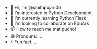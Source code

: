 - 👋 Hi, I’m @smitapujari06
- 👀 I’m interested in Python Development
- 🌱 I’m currently learning Python Flask
- 💞️ I’m looking to collaborate on EduArk
- 📫 How to reach me mat pucho!
- 😄 Pronouns: ...
- ⚡ Fun fact: ...

<!---
smitapujari06/smitapujari06 is a ✨ special ✨ repository because its `README.md` (this file) appears on your GitHub profile.
You can click the Preview link to take a look at your changes.
--->
